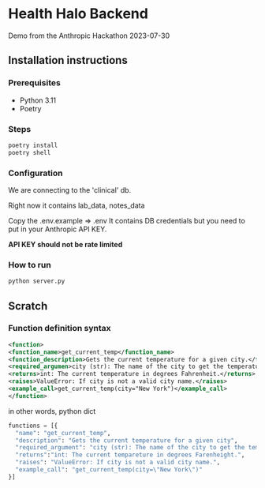 # Health Halo Backend

Demo from the Anthropic Hackathon 2023-07-30

## Installation instructions

### Prerequisites

- Python 3.11
- Poetry

### Steps

```bash
poetry install
poetry shell
```

### Configuration

We are connecting to the 'clinical' db.

Right now it contains lab_data, notes_data

Copy the .env.example => .env
It contains DB credentials but you need to put in your Anthropic API KEY.

**API KEY should not be rate limited**

### How to run

```bash
python server.py
```

## Scratch

### Function definition syntax

```xml
<function>
<function_name>get_current_temp</function_name>
<function_description>Gets the current temperature for a given city.</function_description>
<required_argumen>city (str): The name of the city to get the temperature for.</required_argument>
<returns>int: The current temperature in degrees Fahrenheit.</returns>
<raises>ValueError: If city is not a valid city name.</raises>
<example_call>get_current_temp(city="New York")</example_call>
</function>
```

in other words, python dict

```python
functions = [{
  "name": "get_current_temp",
  "description": "Gets the current temperature for a given city",
  "required_argument": "city (str): The name of the city to get the temperature for.",
  "returns":"int: The current tempareture in degrees Farenheight.",
  "raises": "ValueError: If city is not a valid city name.",
  "example_call": "get_current_temp(city=\"New York\")"
}]
```
